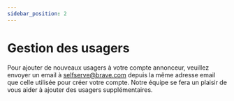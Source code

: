 ```yaml
---
sidebar_position: 2
---
```


# Gestion des usagers

Pour ajouter de nouveaux usagers à votre compte annonceur, veuillez envoyer un email à [selfserve@brave.com](mailto:selfserve@brave.com) depuis la même adresse email que celle utilisée pour créer votre compte. Notre équipe se fera un plaisir de vous aider à ajouter des usagers supplémentaires.
